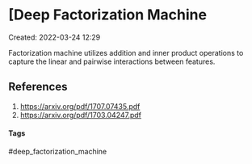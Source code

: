 # [Deep Factorization Machine
Created: 2022-03-24 12:29

Factorization machine utilizes addition and inner product operations to capture the linear and pairwise interactions between features.

## References
1. https://arxiv.org/pdf/1707.07435.pdf
2. https://arxiv.org/pdf/1703.04247.pdf


#### Tags
#deep_factorization_machine